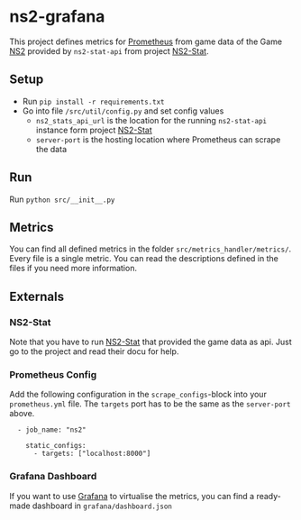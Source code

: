 # ns2-grafana
This project defines metrics for [Prometheus](https://prometheus.io/) from game data of the Game [NS2](https://store.steampowered.com/app/4920/Natural_Selection_2/) provided by `ns2-stat-api` from project [NS2-Stat](https://github.com/Lila-Kuhlt/ns2-stat).

## Setup
* Run `pip install -r requirements.txt`
* Go into file `/src/util/config.py` and set config values
  - `ns2_stats_api_url` is the location for the running `ns2-stat-api` instance form project [NS2-Stat](https://github.com/Lila-Kuhlt/ns2-stat)
  - `server-port` is the hosting location where Prometheus can scrape the data

## Run
Run `python src/__init__.py`

## Metrics
You can find all defined metrics in the folder `src/metrics_handler/metrics/`. Every file is a single metric. You can read the descriptions defined in the files if you need more information.

## Externals
### NS2-Stat
Note that you have to run [NS2-Stat](https://github.com/Lila-Kuhlt/ns2-stat) that provided the game data as api. Just go to the project and read their docu for help.

### Prometheus Config
Add the following configuration in the `scrape_configs`-block into your `prometheus.yml` file. The `targets` port has to be the same as the `server-port` above.

```YML
  - job_name: "ns2"
    
    static_configs:
      - targets: ["localhost:8000"]
```

### Grafana Dashboard
If you want to use [Grafana](https://grafana.com/) to virtualise the metrics, you can find a ready-made dashboard in `grafana/dashboard.json`

